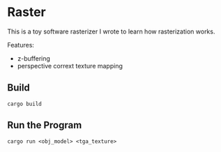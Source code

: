 # Raster

This is a toy software rasterizer I wrote to learn how rasterization works.

Features:
- z-buffering
- perspective corrext texture mapping

## Build
```
cargo build
```

## Run the Program
```
cargo run <obj_model> <tga_texture>
```